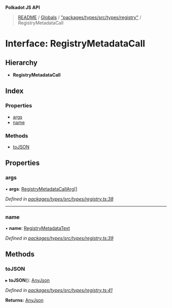 **Polkadot JS API**

> [README](../README.md) / [Globals](../globals.md) / ["packages/types/src/types/registry"](../modules/_packages_types_src_types_registry_.md) / RegistryMetadataCall

# Interface: RegistryMetadataCall

## Hierarchy

* **RegistryMetadataCall**

## Index

### Properties

* [args](_packages_types_src_types_registry_.registrymetadatacall.md#args)
* [name](_packages_types_src_types_registry_.registrymetadatacall.md#name)

### Methods

* [toJSON](_packages_types_src_types_registry_.registrymetadatacall.md#tojson)

## Properties

### args

•  **args**: [RegistryMetadataCallArg](_packages_types_src_types_registry_.registrymetadatacallarg.md)[]

*Defined in [packages/types/src/types/registry.ts:38](https://github.com/polkadot-js/api/blob/cb93cb34b/packages/types/src/types/registry.ts#L38)*

___

### name

•  **name**: [RegistryMetadataText](_packages_types_src_types_registry_.registrymetadatatext.md)

*Defined in [packages/types/src/types/registry.ts:39](https://github.com/polkadot-js/api/blob/cb93cb34b/packages/types/src/types/registry.ts#L39)*

## Methods

### toJSON

▸ **toJSON**(): [AnyJson](../modules/_packages_types_src_types_helpers_.md#anyjson)

*Defined in [packages/types/src/types/registry.ts:41](https://github.com/polkadot-js/api/blob/cb93cb34b/packages/types/src/types/registry.ts#L41)*

**Returns:** [AnyJson](../modules/_packages_types_src_types_helpers_.md#anyjson)
